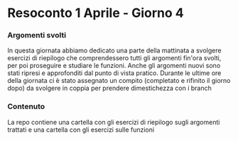 <h1 align="left"> Resoconto 1 Aprile - Giorno 4</h1>

###

<h3 align="left"> Argomenti svolti</h3>
<p align="left"> In questa giornata abbiamo dedicato una parte della mattinata a svolgere esercizi di riepilogo che comprendessero tutti gli argomenti fin'ora svolti, per poi proseguire e studiare le funzioni. Anche gli argomenti nuovi sono stati ripresi e approfonditi dal punto di vista pratico. Durante le ultime ore della giornata ci è stato assegnato un compito (completato e rifinito il giorno dopo) da svolgere in coppia per prendere dimestichezza con i branch </p>

###

<h3 align="left"> Contenuto </h3>
<p align="left"> La repo contiene una cartella con gli esercizi di riepilogo sugli argomenti trattati e una cartella con gli esercizi sulle funzioni</p>

